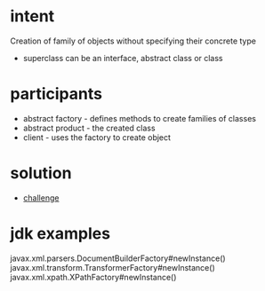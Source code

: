 # intent
Creation of family of objects without specifying their concrete type
- superclass can be an interface, abstract class or class

# participants
- abstract factory - defines methods to create families of classes
- abstract product - the created class
- client - uses the factory to create object

# solution
- [challenge](../../../src/main/java/com/sda/patterns/creational/factoryabstract/challenge/Client.java)

# jdk examples
javax.xml.parsers.DocumentBuilderFactory#newInstance()
javax.xml.transform.TransformerFactory#newInstance()
javax.xml.xpath.XPathFactory#newInstance()
